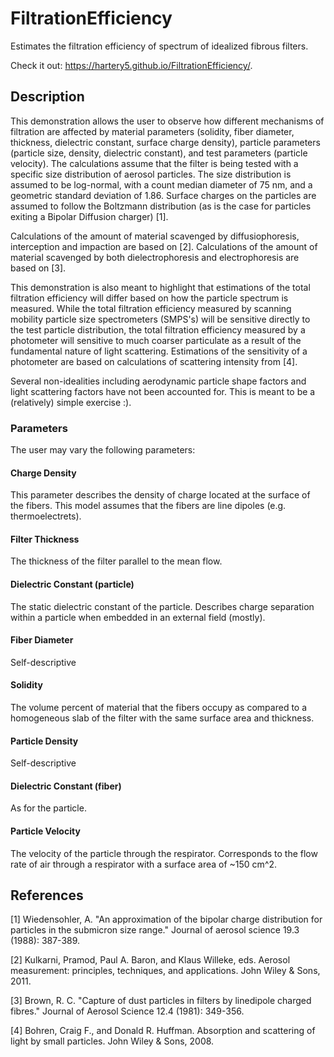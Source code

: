 # FiltrationEfficiency
Estimates the filtration efficiency of spectrum of idealized fibrous filters.

Check it out: https://hartery5.github.io/FiltrationEfficiency/.

## Description
This demonstration allows the user to observe how different mechanisms of filtration are affected by material parameters (solidity, fiber diameter, thickness, dielectric constant, surface charge density), particle parameters (particle size, density, dielectric constant), and test parameters (particle velocity). The calculations assume that the filter is being tested with a specific size distribution of aerosol particles. The size distribution is assumed to be log-normal, with a count median diameter of 75 nm, and a geometric standard deviation of 1.86. Surface charges on the particles are assumed to follow the Boltzmann distribution (as is the case for particles exiting a Bipolar Diffusion charger) [1].

Calculations of the amount of material scavenged by diffusiophoresis, interception and impaction are based on [2]. Calculations of the amount of material scavenged by both dielectrophoresis and electrophoresis are based on [3].

This demonstration is also meant to highlight that estimations of the total filtration efficiency will differ based on how the particle spectrum is measured. While the total filtration efficiency measured by scanning mobility particle size spectrometers (SMPS's) will be sensitive directly to the test particle distribution, the total filtration efficiency measured by a photometer will sensitive to much coarser particulate as a result of the fundamental nature of light scattering. Estimations of the sensitivity of a photometer are based on calculations of scattering intensity from [4].

Several non-idealities including aerodynamic particle shape factors and light scattering factors have not been accounted for. This is meant to be a (relatively) simple exercise :).

### Parameters
The user may vary the following parameters:

#### Charge Density
This parameter describes the density of charge located at the surface of the fibers. This model assumes that the fibers are line dipoles (e.g. thermoelectrets).

#### Filter Thickness
The thickness of the filter parallel to the mean flow.

#### Dielectric Constant (particle)
The static dielectric constant of the particle. Describes charge separation within a particle when embedded in an external field (mostly).

#### Fiber Diameter
Self-descriptive

#### Solidity
The volume percent of material that the fibers occupy as compared to a homogeneous slab of the filter with the same surface area and thickness.

#### Particle Density
Self-descriptive

#### Dielectric Constant (fiber)
As for the particle.

#### Particle Velocity
The velocity of the particle through the respirator. Corresponds to the flow rate of air through a respirator with a surface area of ~150 cm^2.

## References

[1] Wiedensohler, A. "An approximation of the bipolar charge distribution for particles in the submicron size range." Journal of aerosol science 19.3 (1988): 387-389.

[2] Kulkarni, Pramod, Paul A. Baron, and Klaus Willeke, eds. Aerosol measurement: principles, techniques, and applications. John Wiley & Sons, 2011.

[3] Brown, R. C. "Capture of dust particles in filters by linedipole charged fibres." Journal of Aerosol Science 12.4 (1981): 349-356.

[4] Bohren, Craig F., and Donald R. Huffman. Absorption and scattering of light by small particles. John Wiley & Sons, 2008.
